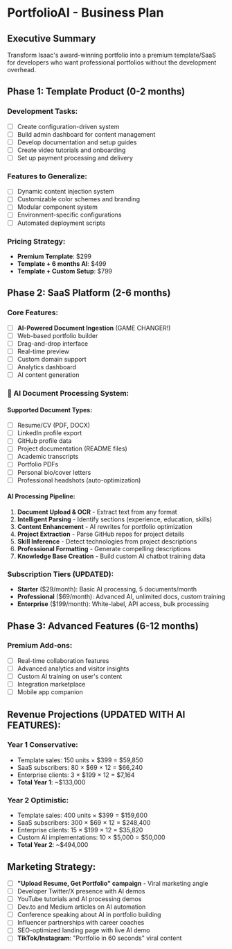 # PortfolioAI - Business Plan

## Executive Summary
Transform Isaac's award-winning portfolio into a premium template/SaaS for developers who want professional portfolios without the development overhead.

## Phase 1: Template Product (0-2 months)
### Development Tasks:
- [ ] Create configuration-driven system
- [ ] Build admin dashboard for content management
- [ ] Develop documentation and setup guides
- [ ] Create video tutorials and onboarding
- [ ] Set up payment processing and delivery

### Features to Generalize:
- [ ] Dynamic content injection system
- [ ] Customizable color schemes and branding
- [ ] Modular component system
- [ ] Environment-specific configurations
- [ ] Automated deployment scripts

### Pricing Strategy:
- **Premium Template**: $299
- **Template + 6 months AI**: $499
- **Template + Custom Setup**: $799

## Phase 2: SaaS Platform (2-6 months)
### Core Features:
- [ ] **AI-Powered Document Ingestion** (GAME CHANGER!)
- [ ] Web-based portfolio builder
- [ ] Drag-and-drop interface
- [ ] Real-time preview
- [ ] Custom domain support
- [ ] Analytics dashboard
- [ ] AI content generation

### 🤖 AI Document Processing System: 
#### Supported Document Types:
- [ ] Resume/CV (PDF, DOCX)
- [ ] LinkedIn profile export
- [ ] GitHub profile data
- [ ] Project documentation (README files)
- [ ] Academic transcripts
- [ ] Portfolio PDFs
- [ ] Personal bio/cover letters
- [ ] Professional headshots (auto-optimization)

#### AI Processing Pipeline:
1. **Document Upload & OCR** - Extract text from any format
2. **Intelligent Parsing** - Identify sections (experience, education, skills)
3. **Content Enhancement** - AI rewrites for portfolio optimization
4. **Project Extraction** - Parse GitHub repos for project details
5. **Skill Inference** - Detect technologies from project descriptions
6. **Professional Formatting** - Generate compelling descriptions
7. **Knowledge Base Creation** - Build custom AI chatbot training data

### Subscription Tiers (UPDATED):
- **Starter** ($29/month): Basic AI processing, 5 documents/month
- **Professional** ($69/month): Advanced AI, unlimited docs, custom training
- **Enterprise** ($199/month): White-label, API access, bulk processing

## Phase 3: Advanced Features (6-12 months)
### Premium Add-ons:
- [ ] Real-time collaboration features
- [ ] Advanced analytics and visitor insights
- [ ] Custom AI training on user's content
- [ ] Integration marketplace
- [ ] Mobile app companion

## Revenue Projections (UPDATED WITH AI FEATURES):
### Year 1 Conservative:
- Template sales: 150 units × $399 = $59,850
- SaaS subscribers: 80 × $69 × 12 = $66,240
- Enterprise clients: 3 × $199 × 12 = $7,164
- **Total Year 1**: ~$133,000

### Year 2 Optimistic:
- Template sales: 400 units × $399 = $159,600
- SaaS subscribers: 300 × $69 × 12 = $248,400
- Enterprise clients: 15 × $199 × 12 = $35,820
- Custom AI implementations: 10 × $5,000 = $50,000
- **Total Year 2**: ~$494,000

## Marketing Strategy:
- [ ] **"Upload Resume, Get Portfolio" campaign** - Viral marketing angle
- [ ] Developer Twitter/X presence with AI demos
- [ ] YouTube tutorials and AI processing demos
- [ ] Dev.to and Medium articles on AI automation
- [ ] Conference speaking about AI in portfolio building
- [ ] Influencer partnerships with career coaches
- [ ] SEO-optimized landing page with live AI demo
- [ ] **TikTok/Instagram**: "Portfolio in 60 seconds" viral content
